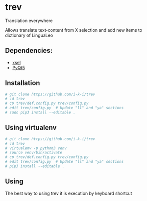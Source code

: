 # trev
Translation everywhere

Allows translate text-content from X selection and add new items to dictionary of LinguaLeo

## Dependencies:
 - [xsel](http://www.vergenet.net/~conrad/software/xsel/)
 - [PyQt5](https://pypi.python.org/pypi/PyQt5)


## Installation

```sh
# git clone https://github.com/i-k-i/trev
# cd trev
# cp trev/def.config.py trev/config.py
# edit trev/config.py  # Update "ll" and "ya" sections
# sudo pip3 install --editable .
```

## Using virtualenv
```sh
# git clone https://github.com/i-k-i/trev
# cd trev
# virtualenv -p python3 venv
# source venv/bin/activate
# cp trev/def.config.py trev/config.py
# edit trev/config.py  # Update "ll" and "ya" sections
# pip3 install --editable .
```

## Using
The best way to using trev it is execution by keyboard shortcut
